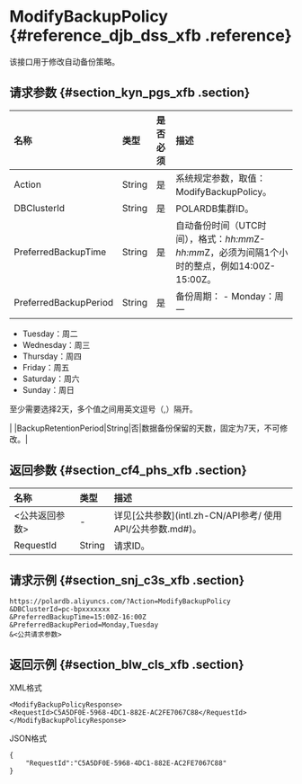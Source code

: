 # ModifyBackupPolicy {#reference_djb_dss_xfb .reference}

该接口用于修改自动备份策略。

## 请求参数 {#section_kyn_pgs_xfb .section}

|名称|类型|是否必须|描述|
|:-|:-|:---|:-|
|Action|String|是|系统规定参数，取值：ModifyBackupPolicy。|
|DBClusterId|String|是|POLARDB集群ID。|
|PreferredBackupTime|String|是|自动备份时间（UTC时间），格式：*hh:mm*Z-*hh:mm*Z，必须为间隔1个小时的整点，例如14:00Z-15:00Z。|
|PreferredBackupPeriod|String|是|备份周期： -   Monday：周一
-   Tuesday：周二
-   Wednesday：周三
-   Thursday：周四
-   Friday：周五
-   Saturday：周六
-   Sunday：周日

 至少需要选择2天，多个值之间用英文逗号（,）隔开。

 |
|BackupRetentionPeriod|String|否|数据备份保留的天数，固定为7天，不可修改。|

## 返回参数 {#section_cf4_phs_xfb .section}

|名称|类型|描述|
|:-|:-|:-|
|<公共返回参数\>|-|详见[公共参数](intl.zh-CN/API参考/ 使用API/公共参数.md#)。|
|RequestId|String|请求ID。|

## 请求示例 {#section_snj_c3s_xfb .section}

``` {#codeblock_eiv_r3y_pb0}
https://polardb.aliyuncs.com/?Action=ModifyBackupPolicy
&DBClusterId=pc-bpxxxxxxx
&PreferredBackupTime=15:00Z-16:00Z
&PreferredBackupPeriod=Monday,Tuesday
&<公共请求参数>
```

## 返回示例 {#section_blw_cls_xfb .section}

XML格式

``` {#codeblock_vya_f9a_0sc}
<ModifyBackupPolicyResponse>
<RequestId>C5A5DF0E-5968-4DC1-882E-AC2FE7067C88</RequestId>
</ModifyBackupPolicyResponse>
```

JSON格式

``` {#codeblock_w52_zes_68t}
{
    "RequestId":"C5A5DF0E-5968-4DC1-882E-AC2FE7067C88"
}
```

